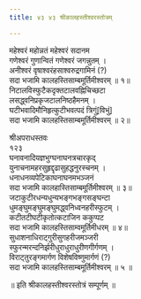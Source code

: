 ```yaml
---
title: ४३ ४३ श्रीकालहस्तीश्वरस्तोत्रम्

---
```

 महेश्वरं महोन्नतं महेश्वरं सदानम  
गणेश्वरं गुणान्वितं गणेश्वरं जगन्नुतम् ।  
अनीश्वरं वृषाश्वरंहसाश्वरुद्रगामिनं (?)  
सदा भजामि कालहस्तिसाम्बमूर्तिमीश्वरम् ॥ १॥  
निटालविस्फुटैकदृक्तटालवह्निचिच्छटा  
लसद्ध्वनिप्रकृजटालनिष्ठहैमनम् ।  
घटीभवादिमौनिहृत्कुटीभवत्पदं त्रिगुं[विभुं]  
सदा भजामि कालहस्तिसाम्बमूर्तिमीश्वरम् ॥ २॥  

श्रीअपराधस्तवः  
१२३  
घनावनादियज्ञभुग्घनाघनत्रचारकृद्  
युनाचनामहरसुहृद्दृढासुहद्धनुरस्चनम् ।  
धनाधनव्यपेटिकाघनाघनमभञ्जनं  
सदा भजामि कालहास्तिसाम्बमूर्तिमीश्वरम् ॥ ३॥  
जटाकुटीरधन्यधुन्यभङ्गभङ्गसङ्घन्टा  
धुमङ्घुमङ्घुमङ्घुमद्ध्वनिध्वनहरीस्फुटम् ।  
कटीतटीघटीकृतोत्कटाजिन ककुप्पट  
सदा भजामि कालहस्तिसाम्वमूर्तिमीधरम् ॥ ४॥  
सुधाशनाधिराट्गुरीसुगहरीजमञ्जरी  
स्फुरन्मरन्दनिर्झरीधुराधुराधुरीणगीर्गणम् ।  
विराट्तुरङ्गमार्गण विशेषविष्णुमार्गणं (?)  
सदा भजामि कालहस्तिसाम्बमूर्तिमीश्वरम् ॥ ५ ॥  

॥ इति श्रीकालहस्तीश्वरस्तोत्रं सम्पूर्णम् ॥  